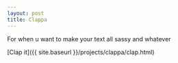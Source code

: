 ```yaml
---
layout: post
title: Clappa
---
```


For when u want to make your text all sassy and whatever

[Clap it]({{ site.baseurl }}/projects/clappa/clap.html)